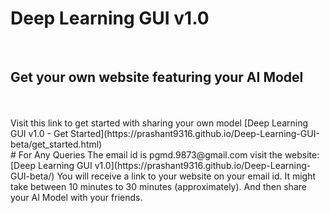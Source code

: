 # Deep Learning GUI v1.0
<br>
<h2> Get your own website featuring your AI Model </h2>
<br>

<br>
Visit this link to get started with sharing your own model
[Deep Learning GUI v1.0 - Get Started](https://prashant9316.github.io/Deep-Learning-GUI-beta/get_started.html)  
<br>
# For Any Queries
The email id is pgmd.9873@gmail.com   
visit the website: [Deep Learning GUI v1.0](https://prashant9316.github.io/Deep-Learning-GUI-beta/)    
You will receive a link to your website on your email id.    
It might take between 10 minutes to 30 minutes (approximately).    
And then share your AI Model with your friends.    
